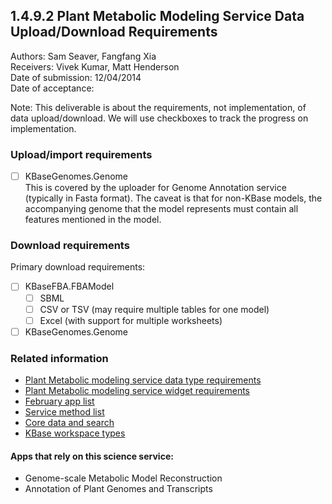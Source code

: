 1.4.9.2 Plant Metabolic Modeling Service Data Upload/Download Requirements
------------------------------------------------------------------------------

Authors: Sam Seaver, Fangfang Xia  
Receivers: Vivek Kumar, Matt Henderson  
Date of submission: 12/04/2014  
Date of acceptance:   

Note: This deliverable is about the requirements, not implementation,
of data upload/download. We will use checkboxes to track the progress
on implementation.

### Upload/import requirements

- [ ] KBaseGenomes.Genome  
      This is covered by the uploader for Genome Annotation service
      (typically in Fasta format). The caveat is that for non-KBase
      models, the accompanying genome that the model represents must
      contain all features mentioned in the model.

### Download requirements

Primary download requirements:

- [ ] KBaseFBA.FBAModel
  - [ ] SBML
  - [ ] CSV or TSV (may require multiple tables for one model)
  - [ ] Excel (with support for multiple worksheets)

- [ ] KBaseGenomes.Genome

### Related information

- [Plant Metabolic modeling service data type requirements](https://github.com/levinas/WBS-Science-Service-Deliverables/blob/master/1.4.9.1-Plant-Metabolic-Modeling-Service-Data-Type-Requirements.md)
- [Plant Metabolic modeling service widget requirements](https://github.com/levinas/WBS-Science-Service-Deliverables/blob/master/1.4.9.3-Plant-Metabolic-Modeling-Service-Widget-Requirements.md)
- [February app list](https://docs.google.com/spreadsheets/d/1jIyMrAnG1GJP6i0qgFmah9cM51BpcpvC-SAmPaJArM4/edit#gid=0)
- [Service method list](https://docs.google.com/spreadsheets/d/1XeYR-ZFsldHVB7I8yPkP-aGPlzXqY7cU1gTArRXZs78/edit?usp=sharing)
- [Core data and search](https://docs.google.com/spreadsheets/d/1auAfLVc1ogs6SBOIAqCp6GG8gUr19b-gW2VqSBAA7jo/edit#gid=940808100)
- [KBase workspace types](http://narrative.kbase.us/functional-site/#/spec/storage/0)

#### Apps that rely on this science service:

- Genome-scale Metabolic Model Reconstruction
- Annotation of Plant Genomes and Transcripts
